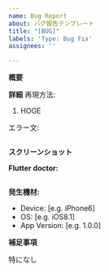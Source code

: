 ```yaml
---
name: Bug Report
about: バグ報告テンプレート
title: "[BUG]"
labels: 'Type: Bug Fix'
assignees: ''

---
```


**概要**


**詳細**
再現方法:
1. HOGE

エラー文:
```

```

**スクリーンショット**
<!-- 見た目に関するエラーだったらスクショを撮って貼る -->

**Flutter doctor:**
<!-- flutter doctor -v を入力して出てきたものをコピペ -->
```

```

**発生機材:**
 - Device: [e.g. iPhone6]
 - OS: [e.g. iOS8.1]
 - App Version:  [e.g. 1.0.0]

**補足事項**

特になし
